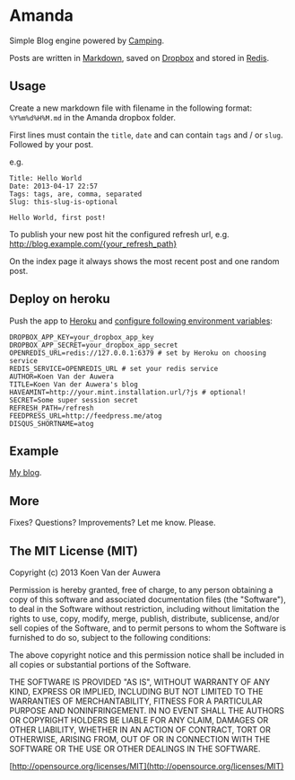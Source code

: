 # Amanda

Simple Blog engine powered by [Camping](http://camping.io).

Posts are written in [Markdown](http://daringfireball.net/projects/markdown/), saved on [Dropbox](https://www.dropbox.com/) and stored in [Redis](http://redis.io).

## Usage

Create a new markdown file with filename in the following format: `%Y%m%d%H%M.md` in the Amanda dropbox folder.

First lines must contain the `title`, `date` and can contain `tags` and / or `slug`. Followed by your post.

e.g.

    Title: Hello World
    Date: 2013-04-17 22:57
    Tags: tags, are, comma, separated
    Slug: this-slug-is-optional

    Hello World, first post!

To publish your new post hit the configured refresh url, e.g. http://blog.example.com/{your_refresh_path}

On the index page it always shows the most recent post and one random post.

## Deploy on heroku

Push the app to [Heroku](http://heroku.com) and [configure following environment variables](https://devcenter.heroku.com/articles/config-vars):

    DROPBOX_APP_KEY=your_dropbox_app_key
    DROPBOX_APP_SECRET=your_dropbox_app_secret
    OPENREDIS_URL=redis://127.0.0.1:6379 # set by Heroku on choosing service
    REDIS_SERVICE=OPENREDIS_URL # set your redis service
    AUTHOR=Koen Van der Auwera
    TITLE=Koen Van der Auwera's blog
    HAVEAMINT=http://your.mint.installation.url/?js # optional!
    SECRET=Some super session secret
    REFRESH_PATH=/refresh
    FEEDPRESS_URL=http://feedpress.me/atog
    DISQUS_SHORTNAME=atog

## Example

[My blog](http://blog.atog.be).

## More

Fixes? Questions? Improvements? Let me know. Please.

## The MIT License (MIT)
Copyright (c) 2013 Koen Van der Auwera

Permission is hereby granted, free of charge, to any person obtaining a copy of this software and associated documentation files (the "Software"), to deal in the Software without restriction, including without limitation the rights to use, copy, modify, merge, publish, distribute, sublicense, and/or sell copies of the Software, and to permit persons to whom the Software is furnished to do so, subject to the following conditions:

The above copyright notice and this permission notice shall be included in all copies or substantial portions of the Software.

THE SOFTWARE IS PROVIDED "AS IS", WITHOUT WARRANTY OF ANY KIND, EXPRESS OR IMPLIED, INCLUDING BUT NOT LIMITED TO THE WARRANTIES OF MERCHANTABILITY, FITNESS FOR A PARTICULAR PURPOSE AND NONINFRINGEMENT. IN NO EVENT SHALL THE AUTHORS OR COPYRIGHT HOLDERS BE LIABLE FOR ANY CLAIM, DAMAGES OR OTHER LIABILITY, WHETHER IN AN ACTION OF CONTRACT, TORT OR OTHERWISE, ARISING FROM, OUT OF OR IN CONNECTION WITH THE SOFTWARE OR THE USE OR OTHER DEALINGS IN THE SOFTWARE.

[http://opensource.org/licenses/MIT](http://opensource.org/licenses/MIT)
